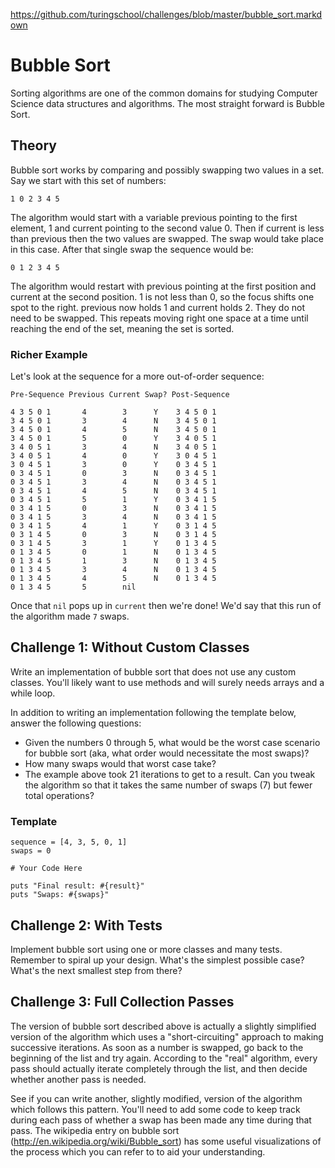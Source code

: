 https://github.com/turingschool/challenges/blob/master/bubble_sort.markdown

# Bubble Sort

Sorting algorithms are one of the common domains for studying Computer Science data structures and algorithms. The most straight forward is Bubble Sort.

## Theory

Bubble sort works by comparing and possibly swapping two values in a set. Say we start with this set of numbers:

`1 0 2 3 4 5`

The algorithm would start with a variable previous pointing to the first element, 1 and current pointing to the second value 0. Then if current is less than previous then the two values are swapped. The swap would take place in this case. After that single swap the sequence would be:

`0 1 2 3 4 5`

The algorithm would restart with previous pointing at the first position and current at the second position. 1 is not less than 0, so the focus shifts one spot to the right. previous now holds 1 and current holds 2. They do not need to be swapped. This repeats moving right one space at a time until reaching the end of the set, meaning the set is sorted.

### Richer Example

Let's look at the sequence for a more out-of-order sequence:

```
Pre-Sequence Previous Current Swap? Post-Sequence

4 3 5 0 1       4        3      Y    3 4 5 0 1
3 4 5 0 1       3        4      N    3 4 5 0 1
3 4 5 0 1       4        5      N    3 4 5 0 1
3 4 5 0 1       5        0      Y    3 4 0 5 1
3 4 0 5 1       3        4      N    3 4 0 5 1
3 4 0 5 1       4        0      Y    3 0 4 5 1
3 0 4 5 1       3        0      Y    0 3 4 5 1
0 3 4 5 1       0        3      N    0 3 4 5 1
0 3 4 5 1       3        4      N    0 3 4 5 1
0 3 4 5 1       4        5      N    0 3 4 5 1
0 3 4 5 1       5        1      Y    0 3 4 1 5
0 3 4 1 5       0        3      N    0 3 4 1 5
0 3 4 1 5       3        4      N    0 3 4 1 5
0 3 4 1 5       4        1      Y    0 3 1 4 5
0 3 1 4 5       0        3      N    0 3 1 4 5
0 3 1 4 5       3        1      Y    0 1 3 4 5
0 1 3 4 5       0        1      N    0 1 3 4 5
0 1 3 4 5       1        3      N    0 1 3 4 5
0 1 3 4 5       3        4      N    0 1 3 4 5
0 1 3 4 5       4        5      N    0 1 3 4 5
0 1 3 4 5       5        nil
```

Once that `nil` pops up in `current` then we're done! We'd say that this run of the algorithm made `7` swaps.

## Challenge 1: Without Custom Classes

Write an implementation of bubble sort that does not use any custom classes. You'll likely want to use methods and will surely needs arrays and a while loop.

In addition to writing an implementation following the template below, answer the following questions:

 - Given the numbers 0 through 5, what would be the worst case scenario for bubble sort (aka, what order would necessitate the most swaps)?
 - How many swaps would that worst case take?
 - The example above took 21 iterations to get to a result. Can you tweak the algorithm so that it takes the same number of swaps (7) but fewer total operations?

### Template

```
sequence = [4, 3, 5, 0, 1]
swaps = 0

# Your Code Here

puts "Final result: #{result}"
puts "Swaps: #{swaps}"
```

## Challenge 2: With Tests

Implement bubble sort using one or more classes and many tests. Remember to spiral up your design. What's the simplest possible case? What's the next smallest step from there?

## Challenge 3: Full Collection Passes

The version of bubble sort described above is actually a slightly simplified version of the algorithm which uses a "short-circuiting" approach to making successive iterations. As soon as a number is swapped, go back to the beginning of the list and try again. According to the "real" algorithm, every pass should actually iterate completely through the list, and then decide whether another pass is needed.

See if you can write another, slightly modified, version of the algorithm which follows this pattern. You'll need to add some code to keep track during each pass of whether a swap has been made any time during that pass. The wikipedia entry on bubble sort (http://en.wikipedia.org/wiki/Bubble_sort) has some useful visualizations of the process which you can refer to to aid your understanding.


